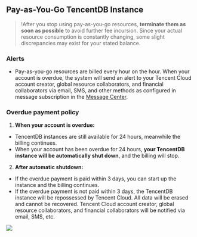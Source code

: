 ## Pay-as-You-Go TencentDB Instance
> !After you stop using pay-as-you-go resources, **terminate them as soon as possible** to avoid further fee incursion.
> Since your actual resource consumption is constantly changing, some slight discrepancies may exist for your stated balance.

### Alerts
- Pay-as-you-go resources are billed every hour on the hour. When your account is overdue, the system will send an alert to your Tencent Cloud account creator, global resource collaborators, and financial collaborators via email, SMS, and other methods as configured in message subscription in the [Message Center](https://console.cloud.tencent.com/message).


### Overdue payment policy
1. **When your account is overdue:**
 - TencentDB instances are still available for 24 hours, meanwhile the billing continues. 
 - When your account has been overdue for 24 hours, **your TencentDB instance will be automatically shut down**, and the billing will stop.

2. **After automatic shutdown:**
 - If the overdue payment is paid within 3 days, you can start up the instance and the billing continues.
 - If the overdue payment is not paid within 3 days, the TencentDB instance will be repossessed by Tencent Cloud. All data will be erased and cannot be recovered. Tencent Cloud account creator, global resource collaborators, and financial collaborators will be notified via email, SMS, etc.

![](https://main.qcloudimg.com/raw/2a4084a3304cd60ede9a2675feda9e97.png)

